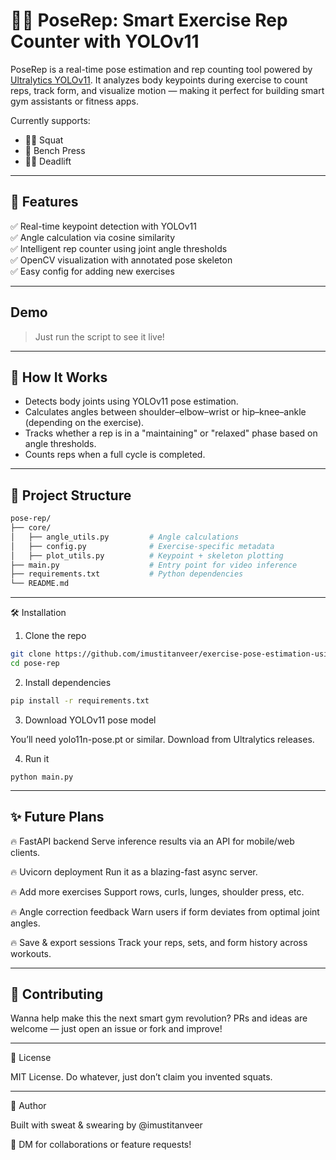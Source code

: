 # 🏋️‍♂️ PoseRep: Smart Exercise Rep Counter with YOLOv11

PoseRep is a real-time pose estimation and rep counting tool powered by [Ultralytics YOLOv11](https://github.com/ultralytics/ultralytics). It analyzes body keypoints during exercise to count reps, track form, and visualize motion — making it perfect for building smart gym assistants or fitness apps.  

Currently supports:
- 🏋️‍♀️ Squat
- 💪 Bench Press
- 🏋️‍♂️ Deadlift

---

## 🚀 Features

✅ Real-time keypoint detection with YOLOv11  
✅ Angle calculation via cosine similarity  
✅ Intelligent rep counter using joint angle thresholds  
✅ OpenCV visualization with annotated pose skeleton  
✅ Easy config for adding new exercises  

---

## Demo
> Just run the script to see it live!

---

## 🧠 How It Works

- Detects body joints using YOLOv11 pose estimation.
- Calculates angles between shoulder–elbow–wrist or hip–knee–ankle (depending on the exercise).
- Tracks whether a rep is in a "maintaining" or "relaxed" phase based on angle thresholds.
- Counts reps when a full cycle is completed.

---

## 📂 Project Structure

```bash
pose-rep/
├── core/
│   ├── angle_utils.py         # Angle calculations
│   ├── config.py              # Exercise-specific metadata
│   ├── plot_utils.py          # Keypoint + skeleton plotting
├── main.py                    # Entry point for video inference
├── requirements.txt           # Python dependencies
└── README.md
```

---

🛠️ Installation

1.	Clone the repo

```bash
git clone https://github.com/imustitanveer/exercise-pose-estimation-using-yolov11.git
cd pose-rep
```

2.	Install dependencies

```bash
pip install -r requirements.txt
```

3.	Download YOLOv11 pose model

You’ll need yolo11n-pose.pt or similar. Download from Ultralytics releases.

4.	Run it

```bahs
python main.py
```

---

## ✨ Future Plans

🔥 FastAPI backend
Serve inference results via an API for mobile/web clients.

🔥 Uvicorn deployment
Run it as a blazing-fast async server.

🔥 Add more exercises
Support rows, curls, lunges, shoulder press, etc.

🔥 Angle correction feedback
Warn users if form deviates from optimal joint angles.

🔥 Save & export sessions
Track your reps, sets, and form history across workouts.

---

## 🤝 Contributing

Wanna help make this the next smart gym revolution?
PRs and ideas are welcome — just open an issue or fork and improve!

---

📜 License

MIT License. Do whatever, just don’t claim you invented squats.

---

🧠 Author

Built with sweat & swearing by @imustitanveer

💬 DM for collaborations or feature requests!